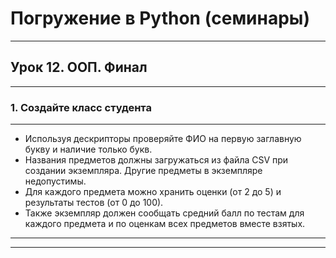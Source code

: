 # Погружение в Python (семинары)

___

## Урок 12. ООП. Финал

___

### 1. Создайте класс студента

___

* Используя дескрипторы проверяйте ФИО на первую заглавную букву и
наличие только букв.
* Названия предметов должны загружаться из файла CSV при создании
экземпляра. Другие предметы в экземпляре недопустимы.
* Для каждого предмета можно хранить оценки (от 2 до 5) и результаты
тестов (от 0 до 100).
* Также экземпляр должен сообщать средний балл по тестам для каждого
предмета и по оценкам всех предметов вместе взятых.

___
___
